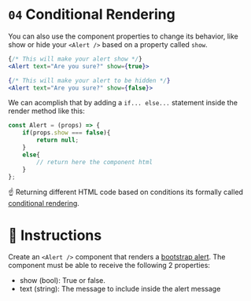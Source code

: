 # `04` Conditional Rendering

You can also use the component properties to change its behavior, like show or hide your `<Alert />` based on a property called `show`.

```jsx
{/* This will make your alert show */}
<Alert text="Are you sure?" show={true}>

{/* This will make your alert to be hidden */}
<Alert text="Are you sure?" show={false}>
```

We can acomplish that by adding a `if... else...` statement inside the render method like this:

```jsx
const Alert = (props) => {
    if(props.show === false){
        return null;
    }
    else{
        // return here the component html
    }
};
```

 :point_up: Returning different HTML code based on conditions its formally called [conditional rendering](https://joshblog.net/2018/conditional-rendering-with-react-and-jsx/).

# :speech_balloon: Instructions

Create an `<Alert />` component that renders a [bootstrap alert](https://getbootstrap.com/docs/4.0/components/alerts/#examples).
The component must be able to receive the following 2 properties:
- show (bool): True or false.
- text (string): The message to include inside the alert message